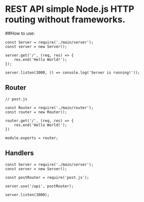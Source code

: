 # REST API simple Node.js HTTP routing without frameworks.

##How to use:

	const Server = require('./main/server');
	const server = new Server();

	server.get('/', (req, res) => {
		res.end('Hello World!');
	});

	server.listen(3000, () => console.log('Server is running!'));

## Router
	// post.js

	const Router = require('./main/router');
	const router = new Router();

	router.get('/', (req, res) => {
		res.end('Hello World!');
	})

	module.exports = router;

## Handlers
	
	const Server = require('./main/server');
	const server = new Server();

	const postRouter = require('post.js');

	server.use('/api', postRouter);

	server.listen(3000); 
